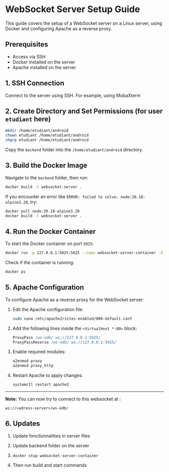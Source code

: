 # WebSocket Server Setup Guide

This guide covers the setup of a WebSocket server on a Linux server, using Docker and configuring Apache as a reverse proxy.

## Prerequisites

- Access via SSH
- Docker installed on the server
- Apache installed on the server

## 1. SSH Connection

Connect to the server using SSH. For example, using MobaXterm


## 2. Create Directory and Set Permissions (for user `etudiant` here)

```bash
mkdir /home/etudiant/android
chown etudiant /home/etudiant/android
chgrp etudiant /home/etudiant/android
```

Copy the `backend` folder into the `/home/etudiant/android` directory.

## 3. Build the Docker Image

Navigate to the `backend` folder, then run:

```bash
docker build -t websocket-server .
```

If you encounter an error like `ERROR: failed to solve: node:20.18-alpine3.20`, try:

```bash
docker pull node:20.18-alpine3.20
docker build -t websocket-server .
```

## 4. Run the Docker Container

To start the Docker container on port `5025`:

```bash
docker run -p 127.0.0.1:5025:5025 --name websocket-server-container -d websocket-server
```

Check if the container is running:

```bash
docker ps
```

## 5. Apache Configuration

To configure Apache as a reverse proxy for the WebSocket server:

1. Edit the Apache configuration file:

   ```bash
   sudo nano /etc/apache2/sites-enabled/000-default.conf
   ```

2. Add the following lines inside the `<VirtualHost *:80>` block:

   ```apache
   ProxyPass /ws-edb/ ws://127.0.0.1:5025/
   ProxyPassReverse /ws-edb/ ws://127.0.0.1:5025/
   ```

3. Enable required modules:

   ```bash
   a2enmod proxy
   a2enmod proxy_http
   ```

4. Restart Apache to apply changes:

   ```bash
   systemctl restart apache2
   ```

--- 

**Note:** You can now try to connect to this websocket at : 
```
ws://<adress-server>/ws-edb/
```

## 6. Updates

1. Update fonctionnalities in server files

2. Update backend folder on the server

3. ``` docker stop websocket-server-container ```

4. Then run build and start commands